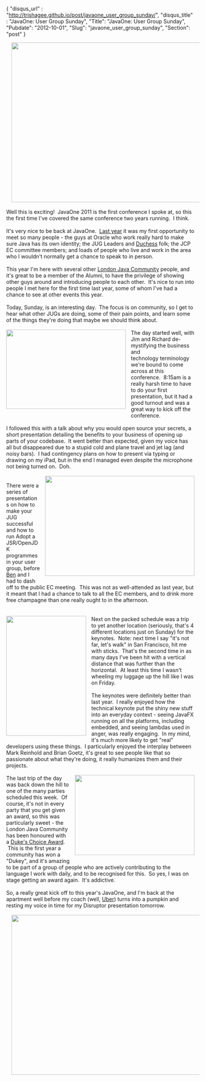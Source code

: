 {
 "disqus_url" : "http://trishagee.github.io/post/javaone_user_group_sunday/",
 "disqus_title" : "JavaOne: User Group Sunday",
 "Title": "JavaOne: User Group Sunday",
 "Pubdate": "2012-10-01",
 "Slug": "javaone_user_group_sunday",
 "Section": "post"
}
<br /><div class="separator" style="clear: both; text-align: center;"><a href="http://1.bp.blogspot.com/-4uvOXlKEyfE/UGnku_oqLLI/AAAAAAAALK0/rdugE0GC4nY/s1600/DSC_0295.JPG" imageanchor="1" style="margin-left: 1em; margin-right: 1em; text-align: center;"><img border="0" height="427" src="http://1.bp.blogspot.com/-4uvOXlKEyfE/UGnku_oqLLI/AAAAAAAALK0/rdugE0GC4nY/s640/DSC_0295.JPG" width="640" /></a></div><br />Well this is exciting! &nbsp;JavaOne 2011 is the first conference I spoke at, so this the first time I've covered the same conference two years running. &nbsp;I think.<br /><br />It's very nice to be back at JavaOne. &nbsp;<a href="http://mechanitis.blogspot.co.uk/2011/10/javaone-2011-roundup.html">Last year</a>&nbsp;it was my first opportunity to meet so many people - the guys at Oracle who work really hard to make sure Java has its own identity; the JUG Leaders and <a href="http://jduchess.org/">Duchess</a> folk; the JCP EC committee members; and loads of people who live and work in the area who I wouldn't normally get a chance to speak to in person.<br /><br />This year I'm here with several other&nbsp;<a href="http://www.londonjavacommunity.co.uk/">London Java Community</a>&nbsp;people, and it's great to be a member of the Alumni, to have the privilege of showing other guys around and introducing people to each other. &nbsp;It's nice to run into people I met here for the first time last year, some of whom I've had a chance to see at other events this year.<br /><br />Today, Sunday, is an interesting day. &nbsp;The focus is on community, so I get to hear what other JUGs are doing, some of their pain points, and learn some of the things they're doing that maybe we should think about. <br /><br /><a href="http://4.bp.blogspot.com/-lm0BeJifdNs/UGnYYDgNbVI/AAAAAAAALKI/rWANg1dfTks/s1600/DSC_0279.JPG" imageanchor="1" style="clear: left; float: left; margin-bottom: 1em; margin-right: 1em; text-align: center;"><img border="0" height="212" src="http://4.bp.blogspot.com/-lm0BeJifdNs/UGnYYDgNbVI/AAAAAAAALKI/rWANg1dfTks/s320/DSC_0279.JPG" width="320" /></a>The day started well, with Jim and Richard de-mystifying the business and technology&nbsp;terminology&nbsp;we're bound to come across at this conference. &nbsp;8:15am is a really harsh time to have to do your first presentation, but it had a good turnout and was a great way to kick off the conference.<br /><span style="text-align: center;"><br /></span><span style="text-align: center;">I followed this with a talk about why you would open source&nbsp;your secrets, a short presentation detailing the benefits to your business of opening up parts of your codebase. &nbsp;It went better than expected, given my voice has all but disappeared due to a stupid cold and plane travel and jet lag (and noisy bars). &nbsp;I had contingency plans on how to present via typing or drawing on my iPad, but in the end I managed even despite the microphone not being turned on. &nbsp;Doh.</span><br /><span style="text-align: center;"><br /></span><a href="http://3.bp.blogspot.com/-y3i2xpoKxdM/UGnapgQNiiI/AAAAAAAALKQ/SRkBw51f9Kk/s1600/DSC_0289.JPG" imageanchor="1" style="clear: right; float: right; margin-bottom: 1em; margin-left: 1em; text-align: center;"><img border="0" height="267" src="http://3.bp.blogspot.com/-y3i2xpoKxdM/UGnapgQNiiI/AAAAAAAALKQ/SRkBw51f9Kk/s400/DSC_0289.JPG" width="400" /></a><br />There were a series of presentations on how to make your JUG successful and how to run Adopt a JSR/OpenJDK programmes in your user group, before <a href="https://twitter.com/kittylyst">Ben</a> and I had to dash off to the public EC meeting. &nbsp;This was not as well-attended as last year, but it meant that I had a chance to talk to all the EC members, and to drink more free champagne than one really ought to in the afternoon.<br /><br /><br /><div class="separator" style="clear: both; text-align: center;"><a href="http://2.bp.blogspot.com/-j-qDgQoK7EQ/UGncAE5vqYI/AAAAAAAALKY/F6R2jOURWjc/s1600/DSC_0291.JPG" imageanchor="1" style="clear: left; float: left; margin-bottom: 1em; margin-right: 1em;"><img border="0" height="320" src="http://2.bp.blogspot.com/-j-qDgQoK7EQ/UGncAE5vqYI/AAAAAAAALKY/F6R2jOURWjc/s320/DSC_0291.JPG" width="214" /></a></div>Next on the packed schedule was a trip to yet another location (seriously, that's 4 different locations just on Sunday) for the keynotes. &nbsp;Note: next time I say "it's not far, let's walk" in San Francisco, hit me with sticks. &nbsp;That's the second time in as many days I've been hit with a vertical distance that was further than the horizontal. &nbsp;At least this time I wasn't wheeling my luggage up the hill like I was on Friday.<br /><br />The keynotes were definitely better than last year. &nbsp;I really enjoyed how the technical keynote put the shiny new stuff into an everyday context - seeing JavaFX running on all the platforms, including embedded, and seeing lambdas used in anger, was really engaging. &nbsp;In my mind, it's much more likely to get "real" developers using these things. &nbsp;I particularly enjoyed the interplay between Mark Reinhold and Brian Goetz, it's great to see people like that so passionate about what they're doing, it really humanizes them and their projects.<br /><br /><div class="separator" style="clear: both; text-align: center;"><a href="http://1.bp.blogspot.com/-ODxw1aQyY-E/UGnlEk2QI4I/AAAAAAAALK8/DLZYaOE33kI/s1600/DSC_0311.JPG" imageanchor="1" style="clear: right; float: right; margin-bottom: 1em; margin-left: 1em;"><img border="0" height="214" src="http://1.bp.blogspot.com/-ODxw1aQyY-E/UGnlEk2QI4I/AAAAAAAALK8/DLZYaOE33kI/s320/DSC_0311.JPG" width="320" /></a></div>The last trip of the day was back down the hill to one of the many parties scheduled this week. &nbsp;Of course, it's not in every party that you get given an award, so this was particularly sweet - the London Java Community has been honoured with a <a href="http://www.java.net/dukeschoice">Duke's Choice Award</a>. &nbsp;This is the first year a community has won a "Dukey", and it's amazing to be part of a group of people who are actively contributing to the language I work with daily, and to be recognised for this. &nbsp;So yes, I was on stage getting an award again. &nbsp;It's addictive.<br /><br />So, a really great kick off to this year's JavaOne, and I'm back at the apartment well before my coach (well, <a href="http://uber.com/invite/w2rk7">Uber</a>) turns into a pumpkin and resting my voice in time for my Disruptor presentation tomorrow.<br /><br /><div class="separator" style="clear: both; text-align: center;"><a href="http://2.bp.blogspot.com/-nkfHDUEb_qU/UGnlcHCHk-I/AAAAAAAALLE/gCqr9CtoGk4/s1600/DSC_0316.JPG" imageanchor="1" style="margin-left: 1em; margin-right: 1em;"><img border="0" height="427" src="http://2.bp.blogspot.com/-nkfHDUEb_qU/UGnlcHCHk-I/AAAAAAAALLE/gCqr9CtoGk4/s640/DSC_0316.JPG" width="640" /></a></div><div><br /></div>
